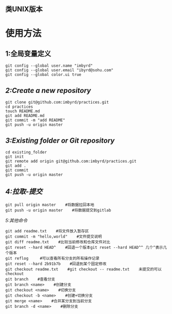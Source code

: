 ## 类UNIX版本

使用方法
=====

1:全局变量定义
------------
```
git config --global user.name "imbyrd"
git config --global user.email "ibyrd@sohu.com"
git config --global color.ui true
```
*2:Create a new repository*
------------
```
git clone git@github.com:imbyrd/practices.git 
cd practices
touch README.md
git add README.md
git commit -m "add README"
git push -u origin master
```
*3:Existing folder or Git repository*
------------
```
cd existing_folder
git init
git remote add origin git@github.com:imbyrd/practices.git
git add .
git commit
git push -u origin master
```
*4:拉取-提交*
------------
```
git pull origin master    #将数据拉回本地
git push -u origin master    #将数据提交到gitlab
```
*5:其他命令*
```
git add readme.txt    #将文件放入暂存区
git commit -m "hello,world"    #文件提交说明
git diff readme.txt    #比较当前修改和仓库文件对比
git reset --hard HEAD^    #回退一个版本git reset --hard HEAD^^ 几个^表示几个版本
git reflog     #可以查看所有分支的所有操作记录
git reset --hard 2b91b7b    #回退到某个固定修改
git checkout readme.txt    #git checkout -- readme.txt    未提交的可以checkout
git branch    #查看分支
git branch <name>    #创建分支
git checkout <name>    #切换分支
git checkout -b <name>    #创建+切换分支
git merge <name>    #合并某分支到当前分支
git branch -d <name>    #删除分支
```
